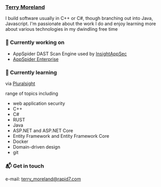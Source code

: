 ### [Terry Moreland](mailto://terry_moreland@rapid7.com)

I build software usually in C++ or C#, though branching out into Java, Javascript.  I'm passionate about the work I do and enjoy learning more about various technologies in my dwindling free time

### 🔭 Currently working on 
- AppSpider DAST Scan Engine used by [InsightAppSec](https://www.rapid7.com/products/insightappsec/) 
- [AppSpider Enterprise](https://www.rapid7.com/products/appspider/download/editions/)

### 🌱 Currently learning

via [Pluralsight](https://app.pluralsight.com/profile/terry-moreland-c3)

range of topics including
- web application security
- C++
- C#
- RUST
- Java
- ASP.NET and ASP.NET Core
- Entity Framework and Entity Framework Core
- Docker
- Domain-driven design
- git

### 📬 Get in touch

e-mail: [terry_moreland@rapid7.com](mailto://terry_moreland@rapid7.com)

<!--
**tmoreland-r7/tmoreland-r7** is a ✨ _special_ ✨ repository because its `README.md` (this file) appears on your GitHub profile.

Here are some ideas to get you started:

- 🔭 I’m currently working on ...
- 🌱 I’m currently learning ...
- 👯 I’m looking to collaborate on ...
- 🤔 I’m looking for help with ...
- 💬 Ask me about ...
- 📫 How to reach me: ...
- 😄 Pronouns: ...
- ⚡ Fun fact: ...
-->
